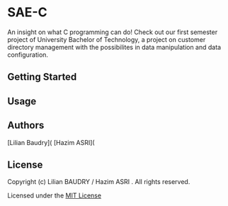 # SAE-C
An insight on what C programming can do! Check out our first semester project of University Bachelor of Technology, a project on customer directory management with the possibilites in data manipulation and data configuration.

## Getting Started

## Usage
### 
## Authors
[Lilian Baudry](
[Hazim ASRI](
## License
Copyright (c) Lilian BAUDRY / Hazim ASRI . All rights reserved.

Licensed under the [MIT License](https://github.com/microsoft/calculator/blob/master/LICENSE)
## 
